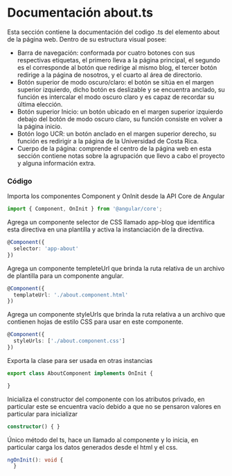 # Documentación about.ts

 Esta sección contiene la documentación del codigo .ts del elemento about de la página web. Dentro de su estructura visual posee: 
*  Barra de navegación: conformada por cuatro botones con sus respectivas etiquetas, el primero lleva a la página principal, el segundo es el corresponde al botón que redirige al mismo blog, el tercer botón redirige a la página de nosotros, y el cuarto al área de directorio.
*  Botón superior de modo oscuro/claro: el botón se sitúa en el margen superior izquierdo, dicho botón es deslizable y se encuentra anclado, su función es intercalar el modo oscuro claro y es capaz de recordar su última elección.
*  Botón superior Inicio: un botón ubicado en el margen superior izquierdo debajo del botón de modo oscuro claro, su función consiste en volver a la página inicio.
*  Botón logo UCR: un botón anclado en el margen superior derecho, su función es redirigir a la página de la Universidad de Costa Rica.
*  Cuerpo de la página: comprende el centro de la página web en esta sección contiene notas sobre la agrupación que llevo a cabo el proyecto y alguna información extra.

### Código

Importa los componentes Component y OnInit desde la API Core de Angular

``` ts
import { Component, OnInit } from '@angular/core';
```
Agrega un componente selector de CSS llamado app-blog que identifica esta directiva en una plantilla y activa la instanciación de la directiva.  
``` ts
@Component({
  selector: 'app-about'
})
```
Agrega un componente templeteUrl que brinda la ruta relativa de un archivo de plantilla para un componente angular.
``` ts
@Component({
  templateUrl: './about.component.html'
})
```
Agrega un componente styleUrls que brinda la ruta relativa a un archivo que contienen hojas de estilo CSS para usar en este componente.
``` ts
@Component({
  styleUrls: ['./about.component.css']
})
```

Exporta la clase para ser usada en otras instancias
``` ts
export class AboutComponent implements OnInit {

}
```

Inicializa el constructor del componente con los atributos privado, en particular este se encuentra vacío debido a que no se pensaron valores en particular para inicializar
``` ts
constructor() { }
```

Único método del ts, hace un llamado al componente y lo inicia, en particular carga los datos generados desde el html y el css.
``` ts
ngOnInit(): void {
  }
```
